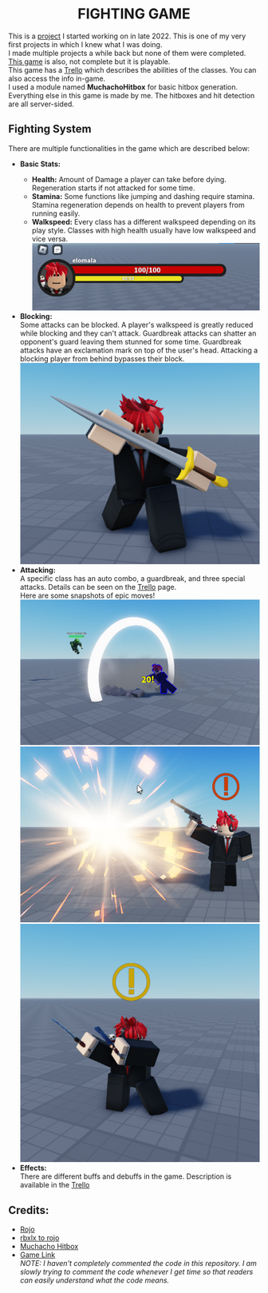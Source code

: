 <h1 align="center">FIGHTING GAME</h1>
This is a <a href="https://www.roblox.com/games/2166055981/Fighting-game">project</a> I started working on in late 2022. This is one of my very first projects in which I knew what I was doing.<br>
I made multiple projects a while back but none of them were completed. <a href="https://www.roblox.com/games/2166055981/Fighting-game">This game</a> is also, not complete but it is playable.
<br>This game has a <a href="https://trello.com/b/XfQLXXVA/fighting-game">Trello</a> which describes the abilities of the classes. You can also access the info in-game.<br>
I used a module named <b>MuchachoHitbox</b> for basic hitbox generation. Everything else in this game is made by me. The hitboxes and hit detection are all server-sided.
<h2>Fighting System</h2>
There are multiple functionalities in the game which are described below:<br>
<ul>
    <li><b>Basic Stats:</b></li>
    <ul> 
      <li><b>Health:</b> Amount of Damage a player can take before dying. Regeneration starts if not attacked for some time.</li>
      <li><b>Stamina:</b> Some functions like jumping and dashing require stamina. Stamina regeneration depends on health to prevent players from running easily.</li>
      <li><b>Walkspeed:</b> Every class has a different walkspeed depending on its play style. Classes with high health usually have low walkspeed and vice versa.</li><img src="/Pictures/Basic.png" alt="basic" title="Basic Stuff">
    </ul>
    <li><b>Blocking:</b></li>
    Some attacks can be blocked. A player's walkspeed is greatly reduced while blocking and they can't attack. Guardbreak attacks can shatter an opponent's guard leaving them stunned for some time. Guardbreak attacks have an exclamation mark on top of the user's head. Attacking a blocking player from behind bypasses their block.<br>
    <img src="/Pictures/Blocking.png" alt="Block" title="Sword dude defending himself">
    <li><b>Attacking:</b></li>
  A specific class has an auto combo, a guardbreak, and three special attacks. Details can be seen on the <a href="https://trello.com/b/XfQLXXVA/fighting-game">Trello</a> page.<br>
    Here are some snapshots of epic moves!
    <img src="/Pictures/PoorZombie.png" alt="Zombie" title="Poor Zombie getting hit by big punch!">
    <img src="/Pictures/sheriff.jpg" alt="sheriff" title="Sherrif using his guardbreak">
    <img src="/Pictures/Savage.png" alt="Savage" title="Savage charging his attack">
    <li><b>Effects:</b></li>
    There are different buffs and debuffs in the game. Description is available in the <a href="https://trello.com/c/rA2oXg8P/5-effects">Trello</a>
</ul>
<h2><b>Credits:</b></h2>
<ul>
    <li><b></b><a href="https://rojo.space/">Rojo</a></li>
    <li><b></b><a href="https://github.com/rojo-rbx/rbxlx-to-rojo">rbxlx to rojo</a></li>
    <li><b></b><a href="https://create.roblox.com/marketplace/asset/9645263113">Muchacho Hitbox</a></li>
    <li><b></b><a href="https://www.roblox.com/games/2166055981/Fighting-game">Game Link</a></li>
    <i>NOTE: I haven't completely commented the code in this repository. I am slowly trying to comment the code whenever I get time so that readers can easily understand what the code means.</i>
</ul>
